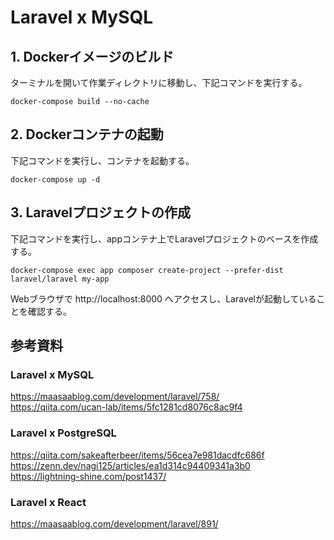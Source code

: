 # Laravel x MySQL

## 1. Dockerイメージのビルド

ターミナルを開いて作業ディレクトリに移動し、下記コマンドを実行する。<br>
```
docker-compose build --no-cache
```

## 2. Dockerコンテナの起動

下記コマンドを実行し、コンテナを起動する。
```
docker-compose up -d
```

## 3. Laravelプロジェクトの作成

下記コマンドを実行し、appコンテナ上でLaravelプロジェクトのベースを作成する。
```
docker-compose exec app composer create-project --prefer-dist laravel/laravel my-app
```
Webブラウザで http://localhost:8000 へアクセスし、Laravelが起動していることを確認する。

## 参考資料

### Laravel x MySQL

https://maasaablog.com/development/laravel/758/<br>
https://qiita.com/ucan-lab/items/5fc1281cd8076c8ac9f4

### Laravel x PostgreSQL

https://qiita.com/sakeafterbeer/items/56cea7e981dacdfc686f<br>
https://zenn.dev/nagi125/articles/ea1d314c94409341a3b0<br>
https://lightning-shine.com/post1437/

### Laravel x React

https://maasaablog.com/development/laravel/891/
